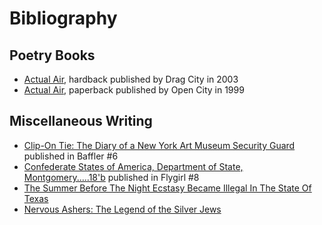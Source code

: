 Bibliography
============

Poetry Books
------------

- [Actual Air](actual-air.md), hardback published by Drag City in 2003
- [Actual Air](actual-air.md), paperback published by Open City in 1999

Miscellaneous Writing
---------------------

- [Clip-On Tie: The Diary of a New York Art Museum Security Guard](clip-on-tie.md) published in Baffler #6
- [Confederate States of America, Department of State, Montgomery.....18'b](confederate-states.md) published in Flygirl #8
- [The Summer Before The Night Ecstasy Became Illegal In The State Of Texas](the-summer-before.md)
- [Nervous Ashers: The Legend of the Silver Jews](nervous-ashers.md)